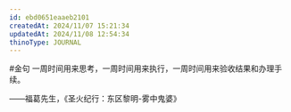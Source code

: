```yaml
---
id: ebd0651eaaeb2101
createdAt: 2024/11/07 15:21:34
updatedAt: 2024/11/08 12:54:34
thinoType: JOURNAL
---
```

#金句 一周时间用来思考，一周时间用来执行，一周时间用来验收结果和办理手续。

——福葛先生，《圣火纪行：东区黎明-雾中鬼婆》